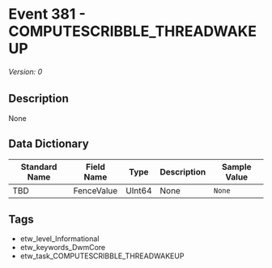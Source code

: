 # Event 381 - COMPUTESCRIBBLE_THREADWAKEUP
###### Version: 0

## Description
None

## Data Dictionary
|Standard Name|Field Name|Type|Description|Sample Value|
|---|---|---|---|---|
|TBD|FenceValue|UInt64|None|`None`|

## Tags
* etw_level_Informational
* etw_keywords_DwmCore
* etw_task_COMPUTESCRIBBLE_THREADWAKEUP